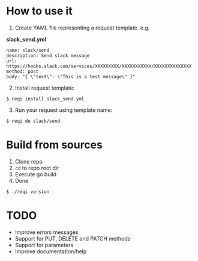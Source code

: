 # How to use it

1. Create YAML file representing a request template. e.g.

**slack_send.yml**
```
name: slack/send
description: Send slack message 
url: https://hooks.slack.com/services/XXXXXXXXX/XXXXXXXXXXX/XXXXXXXXXXXXXX
method: post
body: "{ \"text\": \"This is a test message\" }"
```

2. Install request template:

```
$ reqi install slack_send.yml
```

3. Run your request using template name:

```
$ reqi do slack/send
```

# Build from sources

1. Clone repo
2. `cd` to repo root dir
3. Execute go build
4. Done

```
$ ./reqi version
```

# TODO

- Improve errors messages
- Support for PUT, DELETE and PATCH methods
- Support for parameters
- Improve documentation/help
